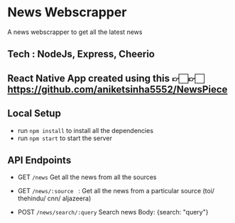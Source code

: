# News Webscrapper
 A news webscrapper to get all the latest news

 ## Tech : NodeJs, Express, Cheerio

 ## React Native App created using this 👉🏻👉🏻 https://github.com/aniketsinha5552/NewsPiece

 ## Local Setup
 - run `npm install` to install all the dependencies
 - run `npm start` to start the server

## API Endpoints
- GET `/news` 
Get all the news from all the sources

- GET `/news/:source ` :
Get all the news from a particular source (toi/ thehindu/ cnn/ aljazeera)

- POST `/news/search/:query` 
Search news
Body: {search: "query"}

